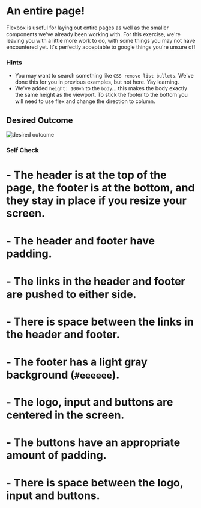 # An entire page!

Flexbox is useful for laying out entire pages as well as the smaller components we've already been working with. For this exercise, we're leaving you with a little more work to do, with some things you may not have encountered yet. It's perfectly acceptable to google things you're unsure of!

### Hints
- You may want to search something like `CSS remove list bullets`.  We've done this for you in previous examples, but not here. Yay learning.
- We've added `height: 100vh` to the `body`... this makes the body exactly the same height as the viewport. To stick the footer to the bottom you will need to use flex and change the direction to column.

## Desired Outcome
![desired outcome](./desired-outcome.png)

### Self Check

# - The header is at the top of the page, the footer is at the bottom, and they stay in place if you resize your screen.
# - The header and footer have padding.
# - The links in the header and footer are pushed to either side.
# - There is space between the links in the header and footer.
# - The footer has a light gray background (`#eeeeee`).
# - The logo, input and buttons are centered in the screen.
# - The buttons have an appropriate amount of padding.
# - There is space between the logo, input and buttons.
